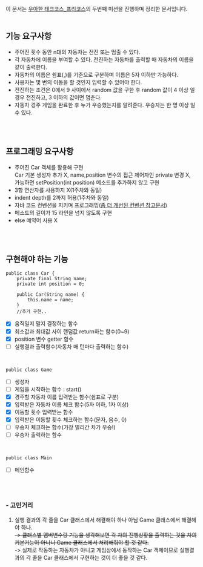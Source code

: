 이 문서는 [우아한 테크코스_프리코스](http://woowabros.github.io/techcourse/2019/10/14/woowacourse.html)의 두번째 미션을 진행하며 정리한 문서입니다.
<br>
<br>

## 기능 요구사항
- 주어진 횟수 동안 n대의 자동차는 전진 또는 멈출 수 있다.
- 각 자동차에 이름을 부여할 수 있다. 전진하는 자동차를 출력할 때 자동차의 이름을 같이 출력한다.
- 자동차의 이름은 쉼표(,)를 기준으로 구분하며 이름은 5자 이하만 가능하다.
- 사용자는 몇 번의 이동을 할 것인지 입력할 수 있어야 한다.
- 전진하는 조건은 0에서 9 사이에서 random 값을 구한 후 random 값이 4 이상 일 경우 전진하고, 3 이하의 값이면 멈춘다.
- 자동차 경주 게임을 완료한 후 누가 우승했는지를 알려준다. 우승자는 한 명 이상 일 수 있다.
<br>
<br>


## 프로그래밍 요구사항
- 주어진 Car 객체를 활용해 구현<br>
    Car 기본 생성자 추가 X, name,position 변수의 접근 제어자인 private 변경 X, 가능하면 setPosition(int position) 메소드를 추가하지 않고 구현
- 3항 연산자를 사용하지 X(1주차와 동일)
- indent depth를 2까지 허용(1주차와 동일)
- 자바 코드 컨벤션을 지키며 프로그래밍([좀 더 개선된 컨벤션 참고문서](https://naver.github.io/hackday-conventions-java/))
- 메소드의 길이가 15 라인을 넘지 않도록 구현
- else 예약어 사용 X
<br>
<br>

## 구현해야 하는 기능
```
public class Car {
    private final String name;
    private int position = 0;
    
    public Car(String name) {
        this.name = name;
    }
	//추가 구현..
```
- [x] 움직일지 말지 결정하는 함수
- [x] 최소값과 최대값 사이 랜덤값 return하는 함수(0~9)
- [x] position 변수 getter 함수
- [ ] 실행결과 출력함수(자동차 매 턴마다 출력하는 함수)
<br>

```
public class Game 
```
- [ ] 생성자
- [ ] 게임을 시작하는 함수 : start()
- [x] 경주할 자동차 이름 입력받는 함수(쉼표로 구분)
- [x] 입력받은 자동차 이름 체크 함수(5자 이하, 1자 이상)
- [x] 이동할 횟수 입력받는 함수
- [x] 입력받은 이동할 횟수 체크하는 함수(문자, 음수, 0)
- [ ] 우승자 체크하는 함수(가장 멀리간 차가 우승!)
- [ ] 우승자 출력하는 함수

<br>

```
public class Main
```
- [ ] 메인함수

<br>
<br>

### - 고민거리
 1. 실행 결과의 각 줄을 Car 클래스에서 해결해야 하나 아님 Game 클래스에서 해결해야 하나.<br>
~~-> 클래스별 멤버변수랑 기능을 생각해보면 각 차의 진행상황을 출력하는 것을 차의 기본기능이 아니니 Game 클래스에서 처리해줘야 할 것 같다.~~ <br>
-> 실제로 작동하는 자동차가 아니고 게임상에서 동작하는 Car 객체이므로 실행결과의 각 줄을 Car 클래스에서 구현하는 것이 더 좋을 것 같다.<br>
<br>
<br>
<br>
<br>